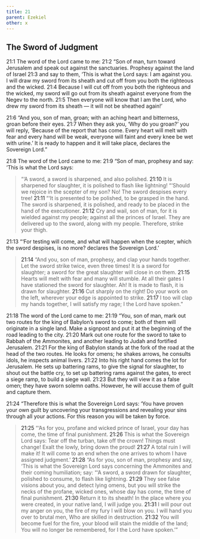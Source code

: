 ```yaml
---
title: 21
parent: Ezekiel
other: x
---
```


## The Sword of Judgment

<a name="21:1">21:1</a> The word of the Lord came to me: <a name="21:2">21:2</a> “Son of man, turn toward Jerusalem and speak out against the sanctuaries. Prophesy against the land of Israel <a name="21:3">21:3</a> and say to them, ‘This is what the Lord says: I am against you. I will draw my sword from its sheath and cut off from you both the righteous and the wicked. <a name="21:4">21:4</a> Because I will cut off from you both the righteous and the wicked, my sword will go out from its sheath against everyone from the Negev to the north. <a name="21:5">21:5</a> Then everyone will know that I am the Lord, who drew my sword from its sheath — it will not be sheathed again!’

<a name="21:6">21:6</a> “And you, son of man, groan; with an aching heart and bitterness, groan before their eyes. <a name="21:7">21:7</a> When they ask you, ‘Why do you groan?’ you will reply, ‘Because of the report that has come. Every heart will melt with fear and every hand will be weak, everyone will faint and every knee be wet with urine.’ It is ready to happen and it will take place, declares the Sovereign Lord.”

<a name="21:8">21:8</a> The word of the Lord came to me: <a name="21:9">21:9</a> “Son of man, prophesy and say: ‘This is what the Lord says:

> “‘A sword, a sword is sharpened,
> and also polished.
> <a name="21:10">21:10</a> It is sharpened for slaughter,
> it is polished to flash like lightning!
> “‘Should we rejoice in the scepter of my son? No! The sword despises every tree!
> <a name="21:11">21:11</a> “‘It is presented to be polished,
> to be grasped in the hand.
> The sword is sharpened, it is polished,
> and ready to be placed in the hand of the executioner.
> <a name="21:12">21:12</a> Cry and wail, son of man,
> for it is wielded against my people;
> against all the princes of Israel.
> They are delivered up to the sword, along with my people.
> Therefore, strike your thigh.

<a name="21:13">21:13</a> “‘For testing will come, and what will happen when the scepter, which the sword despises, is no more? declares the Sovereign Lord.’

> <a name="21:14">21:14</a> “And you, son of man, prophesy,
> and clap your hands together.
> Let the sword strike twice, even three times!
> It is a sword for slaughter;
> a sword for the great slaughter will close in on them.
> <a name="21:15">21:15</a> Hearts will melt with fear and many will stumble.
> At all their gates I have stationed the sword for slaughter.
> Ah! It is made to flash, it is drawn for slaughter.
> <a name="21:16">21:16</a> Cut sharply on the right!
> Do your work on the left,
> wherever your edge is appointed to strike.
> <a name="21:17">21:17</a> I too will clap my hands together,
> I will satisfy my rage;
> I the Lord have spoken.”

<a name="21:18">21:18</a> The word of the Lord came to me: <a name="21:19">21:19</a> “You, son of man, mark out two routes for the king of Babylon’s sword to come; both of them will originate in a single land. Make a signpost and put it at the beginning of the road leading to the city. <a name="21:20">21:20</a> Mark out one route for the sword to take to Rabbah of the Ammonites, and another leading to Judah and fortified Jerusalem. <a name="21:21">21:21</a> For the king of Babylon stands at the fork of the road at the head of the two routes. He looks for omens; he shakes arrows, he consults idols, he inspects animal livers. <a name="21:22">21:22</a> Into his right hand comes the lot for Jerusalem. He sets up battering rams, to give the signal for slaughter, to shout out the battle cry, to set up battering rams against the gates, to erect a siege ramp, to build a siege wall. <a name="21:23">21:23</a> But they will view it as a false omen; they have sworn solemn oaths. However, he will accuse them of guilt and capture them.

<a name="21:24">21:24</a> “Therefore this is what the Sovereign Lord says: ‘You have proven your own guilt by uncovering your transgressions and revealing your sins through all your actions. For this reason you will be taken by force.

> <a name="21:25">21:25</a> “‘As for you, profane and wicked prince of Israel,
> your day has come,
> the time of final punishment.
> <a name="21:26">21:26</a> This is what the Sovereign Lord says:
> Tear off the turban,
> take off the crown!
> Things must change!
> Exalt the lowly,
> bring down the proud!
> <a name="21:27">21:27</a> A total ruin I will make it!
> It will come to an end
> when the one arrives to whom I have assigned judgment.’
> <a name="21:28">21:28</a> “As for you, son of man, prophesy and say, ‘This is what the Sovereign Lord says concerning the Ammonites and their coming humiliation; say:
> “‘A sword, a sword drawn for slaughter,
> polished to consume, to flash like lightning.
> <a name="21:29">21:29</a> They see false visions about you,
> and detect lying omens,
> but you will strike the necks of the profane, wicked ones,
> whose day has come,
> the time of final punishment.
> <a name="21:30">21:30</a> Return it to its sheath!
> In the place where you were created,
> in your native land, I will judge you.
> <a name="21:31">21:31</a> I will pour out my anger on you,
> the fire of my fury I will blow on you.
> I will hand you over to brutal men,
> Who are skilled in destruction.
> <a name="21:32">21:32</a> You will become fuel for the fire,
> your blood will stain the middle of the land;
> You will no longer be remembered,
> for I the Lord have spoken.’”
